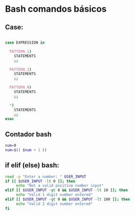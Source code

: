 # Bash comandos básicos 

## Case:

``` bash

case EXPRESSION in

  PATTERN_1)
    STATEMENTS
    ;;

  PATTERN_2)
    STATEMENTS
    ;;

  PATTERN_N)
    STATEMENTS
    ;;

  *)
    STATEMENTS
    ;;
esac

```
## Contador bash

``` bash
num=0
num=$(( $num + 1 ))
```

## if elif (else) bash:

``` bash
read -p "Enter a number: " USER_INPUT
if [[ $USER_INPUT -lt 0 ]]; then
     echo "Not a valid positive number input"
elif [[ $USER_INPUT -gt 0 && $USER_INPUT -lt 10 ]]; then
     echo "Valid 1 digit number entered"
elif [[ $USER_INPUT -gt 9 && $USER_INPUT -lt 100 ]]; then
     echo "Valid 2 digit number entered"
fi
```